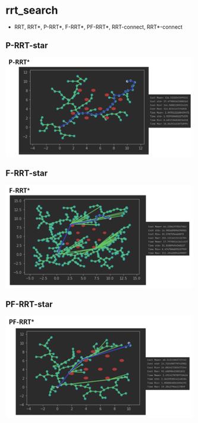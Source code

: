 # rrt_search
* RRT, RRT*, P-RRT*, F-RRT*, PF-RRT*, RRT-connect, RRT*-connect

## P-RRT-star
![P-RRT 시뮬레이션](P-RRT-STAR.png)

## F-RRT-star
![F-RRT 시뮬레이션](F-RRT-STAR.png)

## PF-RRT-star
![PF-RRT 시뮬레이션](PF-RRT-STAR.png)
